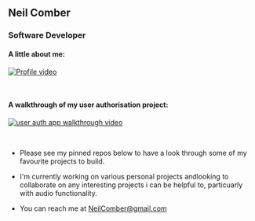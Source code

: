 ## Neil Comber



### Software Developer  


#### A little about me: 

[![Profile video](https://i.imgur.com/SPR7kIlm.png)](https://youtu.be/k9N7xA1inLY)  

<br/> 


#### A walkthrough of my user authorisation project:

[![user auth app walkthrough video](https://i.imgur.com/IGzHM9Fm.png)](https://youtu.be/b-tXme2QObs)  

<br/> 


- Please see my pinned repos below to have a look through some of my favourite projects to build.

- I'm currently working on various personal projects andlooking to collaborate on any interesting projects i can be helpful to, particuarly with audio functionality.

- You can reach me at NeilComber@gmail.com
 
<!--
**neilcomber/neilcomber** is a ✨ _special_ ✨ repository because its `README.md` (this file) appears on your GitHub profile.

Here are some ideas to get you started:




- 🤔 I’m looking for help with ...
- 💬 Ask me about ...

- 😄 Pronouns: ...
- ⚡ Fun fact: ...
-->
